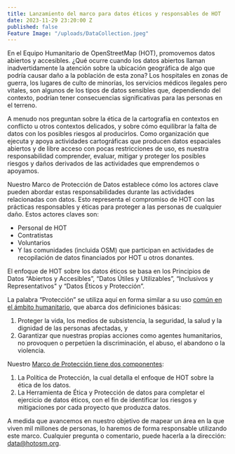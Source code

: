 ```yaml
---
title: Lanzamiento del marco para datos éticos y responsables de HOT
date: 2023-11-29 23:20:00 Z
published: false
Feature Image: "/uploads/DataCollection.jpeg"
---
```


En el Equipo Humanitario de OpenStreetMap (HOT), promovemos datos abiertos y accesibles. ¿Qué ocurre cuando los datos abiertos llaman inadvertidamente la atención sobre la ubicación geográfica de algo que podría causar daño a la población de esta zona? Los hospitales en zonas de guerra, los lugares de culto de minorías, los servicios médicos ilegales pero vitales, son algunos de los tipos de datos sensibles que, dependiendo del contexto, podrían tener consecuencias significativas para las personas en el terreno. 

A menudo nos preguntan sobre la ética de la cartografía en contextos en conflicto u otros contextos delicados, y sobre cómo equilibrar la falta de datos con los posibles riesgos al producirlos. Como organización que ejecuta y apoya actividades cartográficas que producen datos espaciales abiertos y de libre acceso con pocas restricciones de uso, es nuestra responsabilidad comprender, evaluar, mitigar y proteger los posibles riesgos y daños derivados de las actividades que emprendemos o apoyamos. 

Nuestro Marco de Protección de Datos establece cómo los actores clave pueden abordar estas responsabilidades durante las actividades relacionadas con datos. Esto representa el compromiso de HOT con las prácticas responsables y éticas para proteger a las personas de cualquier daño. Estos actores claves son:
* Personal de HOT
* Contratistas
* Voluntarios
* Y las comunidades (incluida OSM) que participan en actividades de recopilación de datos financiados por HOT u otros donantes. 

El enfoque de HOT sobre los datos éticos se basa en los Principios de Datos “Abiertos y Accesibles”, “Datos Útiles y Utilizables”, “Inclusivos y Representativos" y “Datos Éticos y Protección”. 

La palabra “Protección” se utiliza aquí en forma similar a su uso [común en el ámbito humanitario](https://www.unocha.org/es/themes/protection), que abarca dos definiciones básicas:
1. Proteger la vida, los medios de subsistencia, la seguridad, la salud y la dignidad de las personas afectadas, y 
2. Garantizar que nuestras propias acciones como agentes humanitarios, no provoquen o perpetúen la discriminación, el abuso, el abandono o la violencia. 

Nuestro [Marco de Protección tiene dos componentes](https://github.com/hotosm/data_protection_project/):
1. La Política de Protección, la cual detalla el enfoque de HOT sobre la ética de los datos.
2. La Herramienta de Ética y Protección de datos para completar el ejercicio de datos éticos, con el fin de identificar los riesgos y mitigaciones por cada proyecto que produzca datos. 

A medida que avancemos en nuestro objetivo de mapear un área en la que viven mil millones de personas, lo haremos de forma responsable utilizando este marco. Cualquier pregunta o comentario, puede hacerla a la dirección: [data@hotosm.org](data@hotosm.org). 